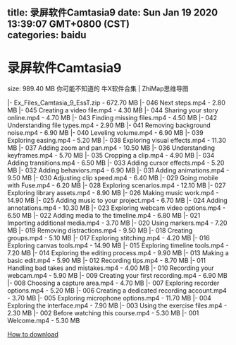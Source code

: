 
title: 录屏软件Camtasia9
date: Sun Jan 19 2020 13:39:07 GMT+0800 (CST)    
categories: baidu
---

# 录屏软件Camtasia9
size: 989.40 MB
 你可能不知道的 牛X软件合集 | ZhiMap思维导图
 
|- Ex_Files_Camtasia_9_EssT.zip - 672.70 MB
|- 046 Next steps.mp4 - 2.80 MB
|- 045 Creating a video file.mp4 - 4.30 MB
|- 044 Sharing your story online.mp4 - 4.70 MB
|- 043 Finding missing files.mp4 - 4.50 MB
|- 042 Understanding file types.mp4 - 2.90 MB
|- 041 Removing background noise.mp4 - 6.90 MB
|- 040 Leveling volume.mp4 - 6.90 MB
|- 039 Exploring easing.mp4 - 5.20 MB
|- 038 Exploring visual effects.mp4 - 11.30 MB
|- 037 Adding zoom and pan.mp4 - 10.50 MB
|- 036 Understanding keyframes.mp4 - 5.70 MB
|- 035 Cropping a clip.mp4 - 4.90 MB
|- 034 Adding transitions.mp4 - 6.50 MB
|- 033 Adding cursor effects.mp4 - 5.20 MB
|- 032 Adding behaviors.mp4 - 6.90 MB
|- 031 Adding animations.mp4 - 9.50 MB
|- 030 Adjusting clip speed.mp4 - 6.40 MB
|- 029 Going mobile with Fuse.mp4 - 6.20 MB
|- 028 Exploring scenarios.mp4 - 12.10 MB
|- 027 Exploring library assets.mp4 - 8.90 MB
|- 026 Making music work.mp4 - 14.90 MB
|- 025 Adding music to your project.mp4 - 6.70 MB
|- 024 Adding annotations.mp4 - 10.30 MB
|- 023 Exploring webcam video options.mp4 - 6.50 MB
|- 022 Adding media to the timeline.mp4 - 6.80 MB
|- 021 Importing additional media.mp4 - 3.70 MB
|- 020 Using markers.mp4 - 7.20 MB
|- 019 Removing distractions.mp4 - 9.50 MB
|- 018 Creating groups.mp4 - 5.10 MB
|- 017 Exploring stitching.mp4 - 4.20 MB
|- 016 Exploring canvas tools.mp4 - 14.90 MB
|- 015 Exploring timeline tools.mp4 - 7.20 MB
|- 014 Exploring the editing process.mp4 - 9.90 MB
|- 013 Making a basic edit.mp4 - 5.90 MB
|- 012 Recording tips.mp4 - 8.70 MB
|- 011 Handling bad takes and mistakes.mp4 - 4.00 MB
|- 010 Recording your webcam.mp4 - 5.90 MB
|- 009 Creating your first recording.mp4 - 6.90 MB
|- 008 Choosing a capture area.mp4 - 4.70 MB
|- 007 Exploring recorder options.mp4 - 5.20 MB
|- 006 Creating a dedicated recording account.mp4 - 3.70 MB
|- 005 Exploring microphone options.mp4 - 11.70 MB
|- 004 Exploring the interface.mp4 - 7.90 MB
|- 003 Using the exercise files.mp4 - 2.30 MB
|- 002 Before watching this course.mp4 - 5.30 MB
|- 001 Welcome.mp4 - 5.30 MB

[How to download](https://bpcam.bemobtrk.com/go/2ceec3aa-1ca2-46d6-b9ff-aaa5c184517c?jno=4022)